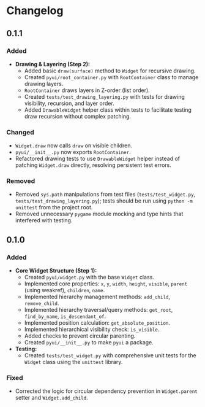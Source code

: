 # Changelog

## 0.1.1

### Added

*   **Drawing & Layering (Step 2):**
    *   Added basic `draw(surface)` method to `Widget` for recursive drawing.
    *   Created `pyui/root_container.py` with `RootContainer` class to manage drawing layers.
    *   `RootContainer` draws layers in Z-order (list order).
    *   Created `tests/test_drawing_layering.py` with tests for drawing visibility, recursion, and layer order.
    *   Added `DrawableWidget` helper class within tests to facilitate testing draw recursion without complex patching.

### Changed

*   `Widget.draw` now calls `draw` on visible children.
*   `pyui/__init__.py` now exports `RootContainer`.
*   Refactored drawing tests to use `DrawableWidget` helper instead of patching `Widget.draw` directly, resolving persistent test errors.

### Removed

*   Removed `sys.path` manipulations from test files (`tests/test_widget.py`, `tests/test_drawing_layering.py`); tests should be run using `python -m unittest` from the project root.
*   Removed unnecessary `pygame` module mocking and type hints that interfered with testing.

## 0.1.0

### Added

*   **Core Widget Structure (Step 1):**
    *   Created `pyui/widget.py` with the base `Widget` class.
    *   Implemented core properties: `x`, `y`, `width`, `height`, `visible`, `parent` (using weakref), `children`, `name`.
    *   Implemented hierarchy management methods: `add_child`, `remove_child`.
    *   Implemented hierarchy traversal/query methods: `get_root`, `find_by_name`, `is_descendant_of`.
    *   Implemented position calculation: `get_absolute_position`.
    *   Implemented hierarchical visibility check: `is_visible`.
    *   Added checks to prevent circular parenting.
    *   Created `pyui/__init__.py` to make `pyui` a package.
*   **Testing:**
    *   Created `tests/test_widget.py` with comprehensive unit tests for the `Widget` class using the `unittest` library.

### Fixed

*   Corrected the logic for circular dependency prevention in `Widget.parent` setter and `Widget.add_child`. 
